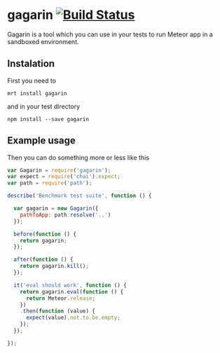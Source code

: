 # gagarin [![Build Status](https://travis-ci.org/anticoders/gagarin.svg?branch=master)](https://travis-ci.org/anticoders/gagarin)

Gagarin is a tool which you can use in your tests to run Meteor app in a sandboxed environment.

## Instalation

First you need to
```
mrt install gagarin
```
and in your test directory
```
npm install --save gagarin
```

## Example usage

Then you can do something more or less like this

```javascript
var Gagarin = require('gagarin');
var expect = require('chai').expect;
var path = require('path');

describe('Benchmark test suite', function () {

  var gagarin = new Gagarin({
    pathToApp: path.resolve('..')
  });

  before(function () {
    return gagarin;
  });

  after(function () {
    return gagarin.kill();
  });

  it('eval should work', function () {
    return gagarin.eval(function () {
      return Meteor.release;
    })
    .then(function (value) {
      expect(value).not.to.be.empty;
    });
  });

});
```
